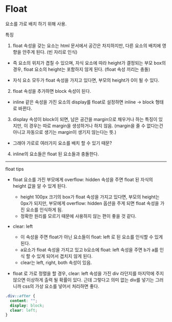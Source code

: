 # Float

요소를 가로 배치 하기 위해 사용.

특징

1. float 속성을 갖는 요소는 html 문서에서 공간은 차지하지만, 다른 요소의 배치에 영향을 안주게 된다. (빈 자리로 인식)

- 즉 요소의 위치가 겹칠 수 있으며, 자식 요소에 따라 height가 결정되는 부모 box의 경우, float 요소의 height는 포함하지 않게 된다. (float 속성 끼리는 충돌)

- 자식 요소 모두가 float 속성을 가지고 있다면, 부모의 height가 0이 될 수 있다.

2. float 속성을 추가하면 block 속성이 된다.

- inline 같은 속성을 가진 요소의 display를 float로 설정하면 inline -> block 형태로 바뀐다.

3. display 속성이 block이 되면, 남은 공간을 margin으로 채우거나 하는 특징이 있지만, 이 경우는 따로 margin을 생성하거나 하지 않음. (margin을 줄 수 없다는건 아니고 자동으로 생기는 margin이 생기지 않는다는 뜻.)

- 그래야 가로로 여러가지 요소를 배치 할 수 있기 때문?

4. inline의 요소들은 float 된 요소들과 충돌한다.

---

float tips

- float 요소를 가진 부모에게 overflow: hidden 속성을 주면 float 된 자식의 height 값을 알 수 있게 된다.

  - height 100px 크기의 box가 float 속성을 가지고 있다면, 부모의 height는 0px가 되지만, 부모에게 overflow: hidden 옵션을 주게 되면 float 속성을 가진 요소를 인식하게 됨.
  - 정확한 원리를 모르기 때문에 사용하지 않는 편이 좋을 것 같다.

- clear: left

  - 이 속성을 주면 float가 아닌 요소들이 float: left 로 된 요소를 인식할 수 있게 된다.
  - a요소가 float 속성을 가지고 있고 b요소에 float: left 속성을 주면 b가 a를 인식 할 수 있게 되어서 겹치지 않게 된다.
  - clear는 left, right, both 속성이 있음.

- float 로 가로 정렬을 할 경우, clear: left 속성을 가진 div 라던지를 마지막에 주지 않으면 이상하게 출력 될 확률이 있다. 근데 그렇다고 의미 없는 div를 넣기는 그러니까 css의 가상 요소를 넣어서 처리하면 좋다.

```css
.div::after {
  content: "";
  display: block;
  clear: left;
}
```
